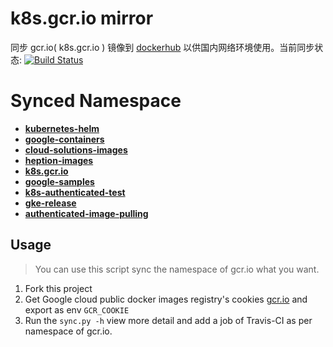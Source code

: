 # k8s.gcr.io mirror

同步 gcr.io( k8s.gcr.io ) 镜像到 [dockerhub](https://hub.docker.com/r/corelab) 以供国内网络环境使用。当前同步状态:   [![Build Status](https://travis-ci.org/Doublemine/gcr.io-mirror.svg?branch=sync)](https://travis-ci.org/Doublemine/gcr.io-mirror)


# Synced Namespace

 -  [**kubernetes-helm**](kubernetes-helm.md)
 -  [**google-containers**](google-containers.md)
 -  [**cloud-solutions-images**](cloud-solutions-images.md)
 -  [**heption-images**](heption-images.md)
 -  [**k8s.gcr.io**](k8s-artifacts-prod.md)
 -  [**google-samples**](google-samples.md)
 -  [**k8s-authenticated-test**](k8s-authenticated-test.md)
 -  [**gke-release**](gke-release.md)
 -  [**authenticated-image-pulling**](authenticated-image-pulling.md)

## Usage

> You can use this script sync the namespace of gcr.io what you want.

 1. Fork this project
 2. Get Google cloud public docker images registry's cookies [gcr.io](https://console.cloud.google.com/gcr/images/google-containers) and export as env `GCR_COOKIE`
 3. Run the `sync.py -h` view more detail and add a job of Travis-CI as per namespace of gcr.io.
